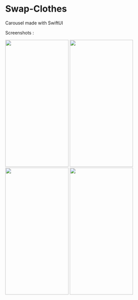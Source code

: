 # Swap-Clothes

Carousel made with SwiftUI

Screenshots : 

<img src="https://user-images.githubusercontent.com/61360545/115890791-9aba2d00-a455-11eb-8935-dac6769fd9fc.png"  width="200" height="400"/> <img src="https://user-images.githubusercontent.com/61360545/115890814-a1e13b00-a455-11eb-9928-50e74b17e852.png" width="200" height="400"/>
<img src="https://user-images.githubusercontent.com/61360545/115890872-b7eefb80-a455-11eb-9515-a804aa3a47c0.png" width="200" height="400"/> <img src="https://user-images.githubusercontent.com/61360545/115894756-e8d12f80-a459-11eb-902e-1790096da098.png" width="200" height="400"/>


